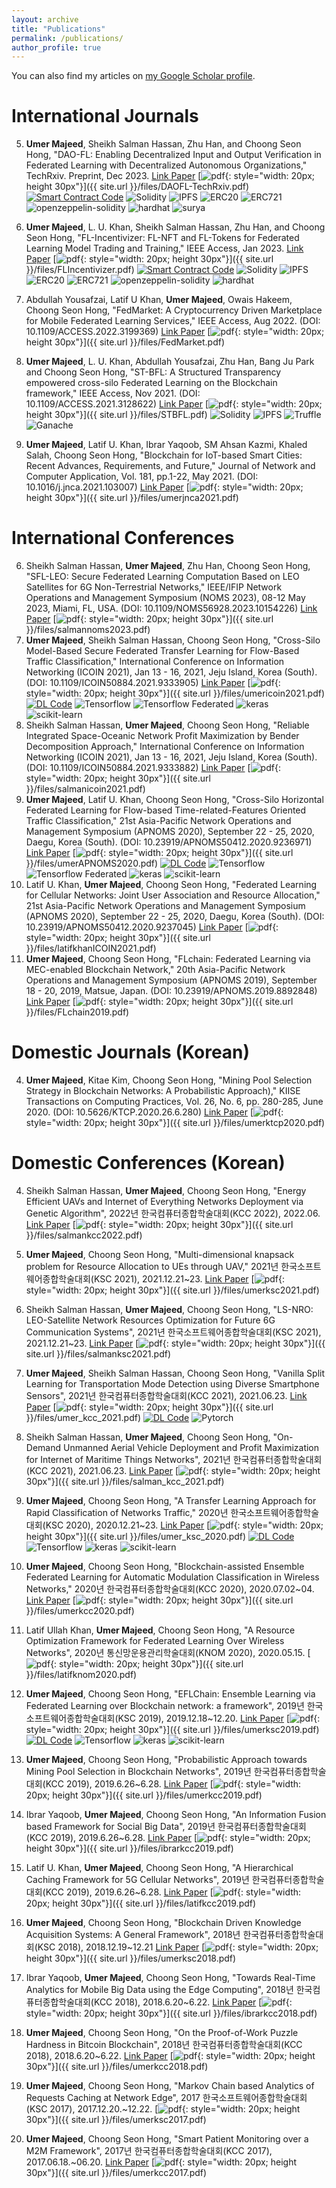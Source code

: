 ```yaml
---
layout: archive
title: "Publications"
permalink: /publications/
author_profile: true
---
```

<link rel="stylesheet" href="https://www.w3schools.com/w3css/4/w3.css">

You can also find my articles on [my Google Scholar profile](https://scholar.google.com/citations?user=LrsLEJgAAAAJ&hl=en).


International Journals
===========

5. **Umer Majeed**, Sheikh Salman Hassan, Zhu Han, and Choong Seon Hong, "DAO-FL: Enabling Decentralized Input and Output Verification in Federated Learning with Decentralized Autonomous Organizations," TechRxiv. Preprint, Dec 2023. [Link Paper](https://doi.org/10.36227/techrxiv.24546502.v2) [![pdf](https://upload.wikimedia.org/wikipedia/commons/thumb/8/87/PDF_file_icon.svg/833px-PDF_file_icon.svg.png){: style="width: 20px; height 30px"}]({{ site.url }}/files/DAOFL-TechRxiv.pdf) [![Smart Contract  Code](https://img.shields.io/badge/Smart%20Contract--code-black?logo=github&style=for-the-badge)](https://github.com/umermajeedkhu/DAOFLcode) ![Solidity](https://img.shields.io/badge/Solidity-e6e6e6?style=for-the-badge&logo=solidity&logoColor=black) ![IPFS](https://img.shields.io/badge/IPFS-65C2CB?style=for-the-badge&logo=ipfs&logoColor=fff) ![ERC20](https://img.shields.io/badge/ERC20-%23575757?logo=erc20&style=for-the-badge)
![ERC721](https://img.shields.io/badge/ERC721-%23575757?logo=erc721&style=for-the-badge)
![openzeppelin-solidity](https://img.shields.io/badge/openzeppelin%20solidity-%23575757?logo=openzeppelinsolidity&style=for-the-badge) ![hardhat](https://img.shields.io/badge/hardhat-%23575757?logo=hardhat&style=for-the-badge)
![surya](https://img.shields.io/badge/surya-%23575757?logo=surya&style=for-the-badge) 

4. **Umer Majeed**, L. U. Khan, Sheikh Salman Hassan, Zhu Han, and Choong Seon Hong, "FL-Incentivizer: FL-NFT and FL-Tokens for Federated Learning Model Trading and Training," IEEE Access, Jan 2023. [Link Paper](https://ieeexplore.ieee.org/document/10012365) [![pdf](https://upload.wikimedia.org/wikipedia/commons/thumb/8/87/PDF_file_icon.svg/833px-PDF_file_icon.svg.png){: style="width: 20px; height 30px"}]({{ site.url }}/files/FLIncentivizer.pdf) [![Smart Contract  Code](https://img.shields.io/badge/Smart%20Contract--code-black?logo=github&style=for-the-badge)](https://github.com/umermajeedkhu/FL-Incentivizer)  ![Solidity](https://img.shields.io/badge/Solidity-e6e6e6?style=for-the-badge&logo=solidity&logoColor=black) ![IPFS](https://img.shields.io/badge/IPFS-65C2CB?style=for-the-badge&logo=ipfs&logoColor=fff) ![ERC20](https://img.shields.io/badge/ERC20-%23575757?logo=erc20&style=for-the-badge)
![ERC721](https://img.shields.io/badge/ERC721-%23575757?logo=erc721&style=for-the-badge)
![openzeppelin-solidity](https://img.shields.io/badge/openzeppelin%20solidity-%23575757?logo=openzeppelinsolidity&style=for-the-badge) ![hardhat](https://img.shields.io/badge/hardhat-%23575757?logo=hardhat&style=for-the-badge)

3. Abdullah Yousafzai, Latif U Khan, **Umer Majeed**, Owais Hakeem, Choong Seon Hong, "FedMarket: A Cryptocurrency Driven Marketplace for Mobile Federated Learning Services," IEEE Access, Aug 2022. (DOI: 10.1109/ACCESS.2022.3199369) [Link Paper](https://ieeexplore.ieee.org/document/9858143/) [![pdf](https://upload.wikimedia.org/wikipedia/commons/thumb/8/87/PDF_file_icon.svg/833px-PDF_file_icon.svg.png){: style="width: 20px; height 30px"}]({{ site.url }}/files/FedMarket.pdf) 

2. **Umer Majeed**, L. U. Khan, Abdullah Yousafzai, Zhu Han, Bang Ju Park and Choong Seon Hong, "ST-BFL: A Structured Transparency empowered cross-silo Federated Learning on the Blockchain framework," IEEE Access, Nov 2021. (DOI: 10.1109/ACCESS.2021.3128622) [Link Paper](https://ieeexplore.ieee.org/document/9617624/) [![pdf](https://upload.wikimedia.org/wikipedia/commons/thumb/8/87/PDF_file_icon.svg/833px-PDF_file_icon.svg.png){: style="width: 20px; height 30px"}]({{ site.url }}/files/STBFL.pdf) ![Solidity](https://img.shields.io/badge/Solidity-e6e6e6?style=for-the-badge&logo=solidity&logoColor=black) ![IPFS](https://img.shields.io/badge/IPFS-65C2CB?style=for-the-badge&logo=ipfs&logoColor=fff) ![Truffle](https://img.shields.io/badge/Truffle-3670A0?style=for-the-badge&logo=truffle&logoColor=ffdd54)
![Ganache](https://img.shields.io/badge/Ganache-3670A0?style=for-the-badge&logo=ganache&logoColor=ffdd54)

1. **Umer Majeed**, Latif U. Khan, Ibrar Yaqoob, SM Ahsan Kazmi, Khaled Salah, Choong Seon Hong, "Blockchain for IoT-based Smart Cities: Recent Advances, Requirements, and Future," Journal of Network and Computer Application, Vol. 181, pp.1-22, May 2021. (DOI: 10.1016/j.jnca.2021.103007) [Link Paper](https://www.sciencedirect.com/science/article/pii/S1084804521000345) [![pdf](https://upload.wikimedia.org/wikipedia/commons/thumb/8/87/PDF_file_icon.svg/833px-PDF_file_icon.svg.png){: style="width: 20px; height 30px"}]({{ site.url }}/files/umerjnca2021.pdf)


International Conferences
===========
6. Sheikh Salman Hassan, **Umer Majeed**, Zhu Han, Choong Seon Hong, "SFL-LEO: Secure Federated Learning Computation Based on LEO Satellites for 6G Non-Terrestrial Networks," IEEE/IFIP Network Operations and Management Symposium (NOMS 2023), 08-12 May 2023, Miami, FL, USA. (DOI: 10.1109/NOMS56928.2023.10154226) [Link Paper](https://ieeexplore.ieee.org/abstract/document/10154226) [![pdf](https://upload.wikimedia.org/wikipedia/commons/thumb/8/87/PDF_file_icon.svg/833px-PDF_file_icon.svg.png){: style="width: 20px; height 30px"}]({{ site.url }}/files/salmannoms2023.pdf)
5. **Umer Majeed**, Sheikh Salman Hassan, Choong Seon Hong, "Cross-Silo Model-Based Secure Federated Transfer Learning for Flow-Based Traffic Classification," International Conference on Information Networking (ICOIN 2021), Jan 13 - 16, 2021, Jeju Island, Korea (South). (DOI: 10.1109/ICOIN50884.2021.9333905) [Link Paper](https://ieeexplore.ieee.org/document/9333905/) [![pdf](https://upload.wikimedia.org/wikipedia/commons/thumb/8/87/PDF_file_icon.svg/833px-PDF_file_icon.svg.png){: style="width: 20px; height 30px"}]({{ site.url }}/files/umericoin2021.pdf) [![DL Code](https://img.shields.io/badge/DL--code-black?logo=github&style=for-the-badge)](https://github.com/umermjd11/icoin2021simulation-git) ![Tensorflow](https://img.shields.io/badge/TensorFlow-FF6F00?style=for-the-badge&logo=tensorflow&logoColor=white) ![Tensorflow Federated](https://img.shields.io/badge/TensorFlow%20Federated-FF6F00?style=for-the-badge&logo=tensorflow&logoColor=white) ![keras](https://img.shields.io/badge/Keras-FF0000?style=for-the-badge&logo=keras&logoColor=white)
![scikit-learn](https://img.shields.io/badge/scikit--learn-%23F7931E.svg?style=for-the-badge&logo=scikit-learn&logoColor=white)
4. Sheikh Salman Hassan, **Umer Majeed**, Choong Seon Hong, "Reliable Integrated Space-Oceanic Network Profit Maximization by Bender Decomposition Approach," International Conference on Information Networking (ICOIN 2021), Jan 13 - 16, 2021, Jeju Island, Korea (South). (DOI: 10.1109/ICOIN50884.2021.9333882) [Link Paper](https://ieeexplore.ieee.org/document/9333882/) [![pdf](https://upload.wikimedia.org/wikipedia/commons/thumb/8/87/PDF_file_icon.svg/833px-PDF_file_icon.svg.png){: style="width: 20px; height 30px"}]({{ site.url }}/files/salmanicoin2021.pdf) 
3. **Umer Majeed**, Latif U. Khan, Choong Seon Hong, "Cross-Silo Horizontal Federated Learning for Flow-based Time-related-Features Oriented Traffic Classification," 21st Asia-Pacific Network Operations and Management Symposium (APNOMS 2020), September 22 - 25, 2020, Daegu, Korea (South). (DOI: 10.23919/APNOMS50412.2020.9236971) [Link Paper](https://ieeexplore.ieee.org/document/9236971/) [![pdf](https://upload.wikimedia.org/wikipedia/commons/thumb/8/87/PDF_file_icon.svg/833px-PDF_file_icon.svg.png){: style="width: 20px; height 30px"}]({{ site.url }}/files/umerAPNOMS2020.pdf) [![DL Code](https://img.shields.io/badge/DL--code-black?logo=github&style=for-the-badge)](https://github.com/umermjd11/APNOMS2020simulation-git) ![Tensorflow](https://img.shields.io/badge/TensorFlow-FF6F00?style=for-the-badge&logo=tensorflow&logoColor=white) ![Tensorflow Federated](https://img.shields.io/badge/TensorFlow%20Federated-FF6F00?style=for-the-badge&logo=tensorflow&logoColor=white) ![keras](https://img.shields.io/badge/Keras-FF0000?style=for-the-badge&logo=keras&logoColor=white)
![scikit-learn](https://img.shields.io/badge/scikit--learn-%23F7931E.svg?style=for-the-badge&logo=scikit-learn&logoColor=white)
2. Latif U. Khan, **Umer Majeed**, Choong Seon Hong, "Federated Learning for Cellular Networks: Joint User Association and Resource Allocation," 21st Asia-Pacific Network Operations and Management Symposium (APNOMS 2020), September 22 - 25, 2020, Daegu, Korea (South). (DOI: 10.23919/APNOMS50412.2020.9237045) [Link Paper](https://ieeexplore.ieee.org/document/9237045/) [![pdf](https://upload.wikimedia.org/wikipedia/commons/thumb/8/87/PDF_file_icon.svg/833px-PDF_file_icon.svg.png){: style="width: 20px; height 30px"}]({{ site.url }}/files/latifkhanICOIN2021.pdf)
1. **Umer Majeed**, Choong Seon Hong, "FLchain: Federated Learning via MEC-enabled Blockchain Network," 20th Asia-Pacific Network Operations and Management Symposium (APNOMS 2019), September 18 - 20, 2019, Matsue, Japan. (DOI: 10.23919/APNOMS.2019.8892848) [Link Paper](https://ieeexplore.ieee.org/document/8892848/) [![pdf](https://upload.wikimedia.org/wikipedia/commons/thumb/8/87/PDF_file_icon.svg/833px-PDF_file_icon.svg.png){: style="width: 20px; height 30px"}]({{ site.url }}/files/FLchain2019.pdf)





Domestic Journals (Korean)
===========
4. **Umer Majeed**, Kitae Kim, Choong Seon Hong, "Mining Pool Selection Strategy in Blockchain Networks: A Probabilistic Approach)," KIISE Transactions on Computing Practices, Vol. 26, No. 6, pp. 280-285, June 2020. (DOI: 10.5626/KTCP.2020.26.6.280) [Link Paper](https://www.dbpia.co.kr/journal/articleDetail?nodeId=NODE09353156) [![pdf](https://upload.wikimedia.org/wikipedia/commons/thumb/8/87/PDF_file_icon.svg/833px-PDF_file_icon.svg.png){: style="width: 20px; height 30px"}]({{ site.url }}/files/umerktcp2020.pdf) 



Domestic Conferences (Korean)
===========
4. Sheikh Salman Hassan, **Umer Majeed**, Choong Seon Hong, "Energy Efficient UAVs and Internet of Everything Networks Deployment via Genetic Algorithm",  2022년 한국컴퓨터종합학술대회(KCC 2022), 2022.06. [Link Paper](https://www.dbpia.co.kr/journal/articleDetail?nodeId=NODE11113273) [![pdf](https://upload.wikimedia.org/wikipedia/commons/thumb/8/87/PDF_file_icon.svg/833px-PDF_file_icon.svg.png){: style="width: 20px; height 30px"}]({{ site.url }}/files/salmankcc2022.pdf) 
4. **Umer Majeed**, Choong Seon Hong, "Multi-dimensional knapsack problem for Resource Allocation to UEs through UAV," 2021년 한국소프트웨어종합학술대회(KSC 2021), 2021.12.21~23. [Link Paper](https://www.dbpia.co.kr/journal/articleDetail?nodeId=NODE11035674) [![pdf](https://upload.wikimedia.org/wikipedia/commons/thumb/8/87/PDF_file_icon.svg/833px-PDF_file_icon.svg.png){: style="width: 20px; height 30px"}]({{ site.url }}/files/umerksc2021.pdf)  
4. Sheikh Salman Hassan, **Umer Majeed**, Choong Seon Hong, "LS-NRO: LEO-Satellite Network Resources Optimization for Future 6G Communication Systems", 2021년 한국소프트웨어종합학술대회(KSC 2021), 2021.12.21~23. [Link Paper](https://www.dbpia.co.kr/journal/articleDetail?nodeId=NODE11035897) [![pdf](https://upload.wikimedia.org/wikipedia/commons/thumb/8/87/PDF_file_icon.svg/833px-PDF_file_icon.svg.png){: style="width: 20px; height 30px"}]({{ site.url }}/files/salmanksc2021.pdf) 

4. **Umer Majeed**, Sheikh Salman Hassan, Choong Seon Hong, "Vanilla Split Learning for Transportation Mode Detection using Diverse Smartphone Sensors", 2021년 한국컴퓨터종합학술대회(KCC 2021), 2021.06.23. [Link Paper](https://www.dbpia.co.kr/journal/articleDetail?nodeId=NODE10583103) [![pdf](https://upload.wikimedia.org/wikipedia/commons/thumb/8/87/PDF_file_icon.svg/833px-PDF_file_icon.svg.png){: style="width: 20px; height 30px"}]({{ site.url }}/files/umer_kcc_2021.pdf) 
[![DL Code](https://img.shields.io/badge/DL--code-black?logo=github&style=for-the-badge)](https://github.com/umermjd11/kcc2021simulation-git)
![Pytorch](https://img.shields.io/badge/PyTorch-EE4C2C?style=for-the-badge&logo=pytorch&logoColor=white)

4. Sheikh Salman Hassan, **Umer Majeed**, Choong Seon Hong, "On-Demand Unmanned Aerial Vehicle Deployment and Profit Maximization for Internet of Maritime Things Networks", 2021년 한국컴퓨터종합학술대회(KCC 2021), 2021.06.23. [Link Paper](https://www.dbpia.co.kr/journal/articleDetail?nodeId=NODE10582862) [![pdf](https://upload.wikimedia.org/wikipedia/commons/thumb/8/87/PDF_file_icon.svg/833px-PDF_file_icon.svg.png){: style="width: 20px; height 30px"}]({{ site.url }}/files/salman_kcc_2021.pdf) 
4. **Umer Majeed**, Choong Seon Hong, "A Transfer Learning Approach for Rapid Classification of Networks Traffic," 2020년 한국소프트웨어종합학술대회(KSC 2020), 2020.12.21~23. [Link Paper](https://www.dbpia.co.kr/journal/articleDetail?nodeId=NODE10529740) [![pdf](https://upload.wikimedia.org/wikipedia/commons/thumb/8/87/PDF_file_icon.svg/833px-PDF_file_icon.svg.png){: style="width: 20px; height 30px"}]({{ site.url }}/files/umer_ksc_2020.pdf) [![DL Code](https://img.shields.io/badge/DL--code-black?logo=github&style=for-the-badge)](https://github.com/umermjd11/KSC2020simulation-git) ![Tensorflow](https://img.shields.io/badge/TensorFlow-FF6F00?style=for-the-badge&logo=tensorflow&logoColor=white)
![keras](https://img.shields.io/badge/Keras-FF0000?style=for-the-badge&logo=keras&logoColor=white)
![scikit-learn](https://img.shields.io/badge/scikit--learn-%23F7931E.svg?style=for-the-badge&logo=scikit-learn&logoColor=white)
4. **Umer Majeed**, Choong Seon Hong, "Blockchain-assisted Ensemble Federated Learning for Automatic Modulation Classification in Wireless Networks," 2020년 한국컴퓨터종합학술대회(KCC 2020), 2020.07.02~04.  [Link Paper](https://www.dbpia.co.kr/journal/articleDetail?nodeId=NODE09874570) [![pdf](https://upload.wikimedia.org/wikipedia/commons/thumb/8/87/PDF_file_icon.svg/833px-PDF_file_icon.svg.png){: style="width: 20px; height 30px"}]({{ site.url }}/files/umerkcc2020.pdf)    
4. Latif Ullah Khan, **Umer Majeed**, Choong Seon Hong, "A Resource Optimization Framework for Federated Learning Over Wireless Networks", 2020년 통신망운용관리학술대회(KNOM 2020), 2020.05.15. [![pdf](https://upload.wikimedia.org/wikipedia/commons/thumb/8/87/PDF_file_icon.svg/833px-PDF_file_icon.svg.png){: style="width: 20px; height 30px"}]({{ site.url }}/files/latifknom2020.pdf) 
4. **Umer Majeed**, Choong Seon Hong, "EFLChain: Ensemble Learning via Federated Learning over Blockchain network: a framework", 2019년 한국소프트웨어종합학술대회(KSC 2019), 2019.12.18~12.20. [Link Paper](https://www.dbpia.co.kr/journal/articleDetail?nodeId=NODE09301750) [![pdf](https://upload.wikimedia.org/wikipedia/commons/thumb/8/87/PDF_file_icon.svg/833px-PDF_file_icon.svg.png){: style="width: 20px; height 30px"}]({{ site.url }}/files/umerksc2019.pdf) [![DL Code](https://img.shields.io/badge/DL--code-black?logo=github&style=for-the-badge)](https://github.com/umermjd11/kcc2020simulation-git) ![Tensorflow](https://img.shields.io/badge/TensorFlow-FF6F00?style=for-the-badge&logo=tensorflow&logoColor=white)
![keras](https://img.shields.io/badge/Keras-FF0000?style=for-the-badge&logo=keras&logoColor=white)
![scikit-learn](https://img.shields.io/badge/scikit--learn-%23F7931E.svg?style=for-the-badge&logo=scikit-learn&logoColor=white)
4. **Umer Majeed**, Choong Seon Hong,  "Probabilistic Approach towards Mining Pool Selection in Blockchain Networks", 2019년 한국컴퓨터종합학술대회(KCC 2019), 2019.6.26~6.28. [Link Paper](https://www.dbpia.co.kr/journal/articleDetail?nodeId=NODE08763459) [![pdf](https://upload.wikimedia.org/wikipedia/commons/thumb/8/87/PDF_file_icon.svg/833px-PDF_file_icon.svg.png){: style="width: 20px; height 30px"}]({{ site.url }}/files/umerkcc2019.pdf) 
4. Ibrar Yaqoob, **Umer Majeed**, Choong Seon Hong, "An Information Fusion based Framework for Social Big Data", 2019년 한국컴퓨터종합학술대회(KCC 2019), 2019.6.26~6.28. [Link Paper](https://www.dbpia.co.kr/journal/articleDetail?nodeId=NODE08763505) [![pdf](https://upload.wikimedia.org/wikipedia/commons/thumb/8/87/PDF_file_icon.svg/833px-PDF_file_icon.svg.png){: style="width: 20px; height 30px"}]({{ site.url }}/files/ibrarkcc2019.pdf) 
4. Latif U. Khan, **Umer Majeed**, Choong Seon Hong, "A Hierarchical Caching Framework for 5G Cellular Networks", 2019년 한국컴퓨터종합학술대회(KCC 2019), 2019.6.26~6.28. [Link Paper](https://www.dbpia.co.kr/journal/articleDetail?nodeId=NODE08763496) [![pdf](https://upload.wikimedia.org/wikipedia/commons/thumb/8/87/PDF_file_icon.svg/833px-PDF_file_icon.svg.png){: style="width: 20px; height 30px"}]({{ site.url }}/files/latifkcc2019.pdf)  
4. **Umer Majeed**, Choong Seon Hong, "Blockchain Driven Knowledge Acquisition Systems: A General Framework", 2018년 한국컴퓨터종합학술대회(KSC 2018), 2018.12.19~12.21 [Link Paper](https://www.dbpia.co.kr/journal/articleDetail?nodeId=NODE07613819) [![pdf](https://upload.wikimedia.org/wikipedia/commons/thumb/8/87/PDF_file_icon.svg/833px-PDF_file_icon.svg.png){: style="width: 20px; height 30px"}]({{ site.url }}/files/umerksc2018.pdf) 
4. Ibrar Yaqoob, **Umer Majeed**, Choong Seon Hong, "Towards Real-Time Analytics for Mobile Big Data using the Edge Computing", 2018년 한국컴퓨터종합학술대회(KCC 2018), 2018.6.20~6.22. [Link Paper](https://www.dbpia.co.kr/journal/articleDetail?nodeId=NODE07503000) [![pdf](https://upload.wikimedia.org/wikipedia/commons/thumb/8/87/PDF_file_icon.svg/833px-PDF_file_icon.svg.png){: style="width: 20px; height 30px"}]({{ site.url }}/files/ibrarkcc2018.pdf) 
4. **Umer Majeed**, Choong Seon Hong, "On the Proof-of-Work Puzzle Hardness in Bitcoin Blockchain", 2018년 한국컴퓨터종합학술대회(KCC 2018), 2018.6.20~6.22.  [Link Paper](https://www.dbpia.co.kr/journal/articleDetail?nodeId=NODE07503345) [![pdf](https://upload.wikimedia.org/wikipedia/commons/thumb/8/87/PDF_file_icon.svg/833px-PDF_file_icon.svg.png){: style="width: 20px; height 30px"}]({{ site.url }}/files/umerkcc2018.pdf) 
4. **Umer Majeed**, Choong Seon Hong, "Markov Chain based Analytics of Requests Caching at Network Edge", 2017 한국소프트웨어종합학술대회(KSC 2017), 2017.12.20.~12.22. [![pdf](https://upload.wikimedia.org/wikipedia/commons/thumb/8/87/PDF_file_icon.svg/833px-PDF_file_icon.svg.png){: style="width: 20px; height 30px"}]({{ site.url }}/files/umerksc2017.pdf) 
4. **Umer Majeed**, Choong Seon Hong, "Smart Patient Monitoring over a M2M Framework", 2017년 한국컴퓨터종합학술대회(KCC 2017), 2017.06.18.~06.20. [Link Paper](https://www.dbpia.co.kr/journal/articleDetail?nodeId=NODE07207260) [![pdf](https://upload.wikimedia.org/wikipedia/commons/thumb/8/87/PDF_file_icon.svg/833px-PDF_file_icon.svg.png){: style="width: 20px; height 30px"}]({{ site.url }}/files/umerkcc2017.pdf) 






